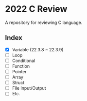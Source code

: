 # 2022 C Review

A repository for reviewing C language.

## Index

- [x] Variable (22.3.8 ~ 22.3.9)
- [ ] Loop
- [ ] Conditional
- [ ] Function
- [ ] Pointer
- [ ] Array
- [ ] Struct
- [ ] File Input/Output
- [ ] Etc.

